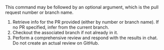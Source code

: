 This command may be followed by an optional argument, which is the pull request number or branch name.

1. Retrieve info for the PR provided (either by number or branch name). If no PR specified, infer from the current branch.
2. Checkout the associated branch if not already in it.
3. Perform a comprehensive review and respond with the results in chat. Do not create an actual review on GitHub.

